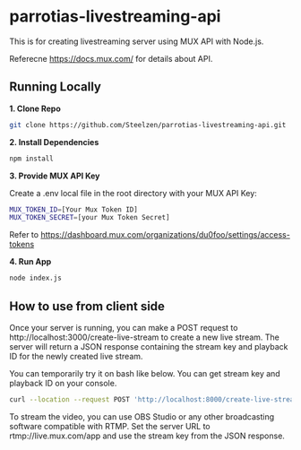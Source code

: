 # parrotias-livestreaming-api


This is for creating livestreaming server using MUX API with Node.js.

Referecne https://docs.mux.com/ for details about API.


## Running Locally

**1. Clone Repo**

```bash
git clone https://github.com/Steelzen/parrotias-livestreaming-api.git
```

**2. Install Dependencies**

```bash
npm install
```

**3. Provide MUX API Key**

Create a .env local file in the root directory with your MUX API Key:


```bash
MUX_TOKEN_ID=[Your Mux Token ID]
MUX_TOKEN_SECRET=[your Mux Token Secret]
```

Refer to https://dashboard.mux.com/organizations/du0foo/settings/access-tokens

**4. Run App**

```bash
node index.js
```

## How to use from client side
Once your server is running, you can make a POST request to http://localhost:3000/create-live-stream to create a new live stream. The server will return a JSON response containing the stream key and playback ID for the newly created live stream.

You can temporarily try it on bash like below. You can get stream key and playback ID on your console.

```bash
curl --location --request POST 'http://localhost:8000/create-live-stream'
```

To stream the video, you can use OBS Studio or any other broadcasting software compatible with RTMP. Set the server URL to rtmp://live.mux.com/app and use the stream key from the JSON response. 
